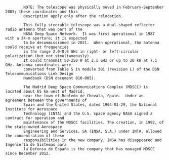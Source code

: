 
            NOTE: The telescope was physically moved in February-September 2005; these coordinates and this
            description apply only after the relocation.
            
            This fully steerable telescope was a dual-shaped reflector radio antenna that was part of the 
            NASA Deep Space Network.  It was first operational in 1987 with a 34-m aperture; it is expected
            to be decommissioned in 2021.  When operational, the antenna could receive at frequencies
            in the range 2.0-8.6 GHz in right- or left-circular polarization (but not simultaneously).
            It could transmit 50-250 W at 2.1 GHz or up to 20 kW at 7.1 GHz. Antenna coordinates were 
            converted from Table 5 in module 301 (revision L) of the DSN Telecommunications Link Design 
            Handbook (DSN document 810-005). 
            
            The Madrid Deep Space Communications Complex (MDSCC) is located about 65 km west of Madrid,
            near the town of Robledo de Chevala, Spain.  Under an agreement between the governments of
            Spain and the United States, dated 1964-01-29, the National Institute for Aerospace 
            Technology (INTA) and the U.S. space agency NASA signed a contract for operation and 
            maintenance of the MDSCC facilities. The creation, in 1992, of the state-owned Aerospace 
            Engineering and Services, SA (INSA, S.A.) under INTA, allowed the concentration of these 
            responsibilities in the new company. INSA has disappeared and Ingeniería de Sistemas para 
            la Defensa de España is the company that has managed MDSCC since December 2012.
        